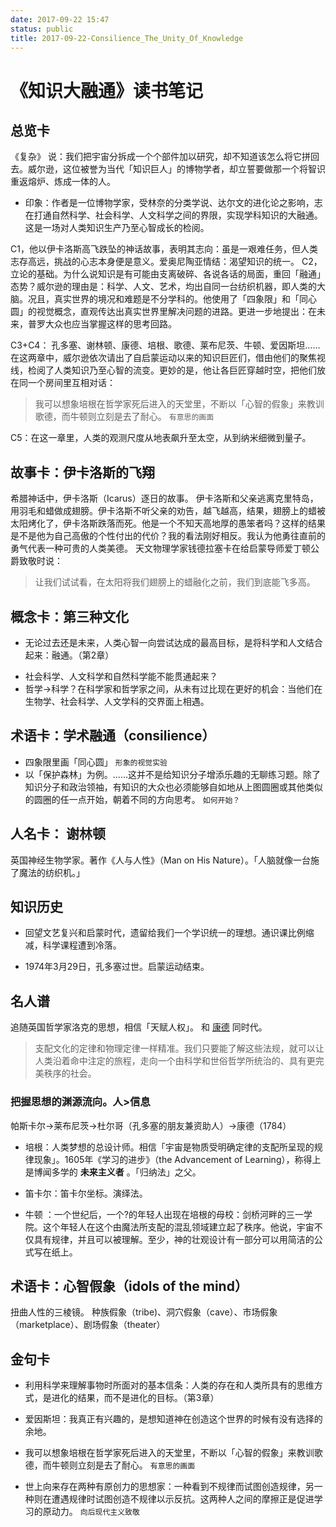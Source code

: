 ```yaml
---
date: 2017-09-22 15:47
status: public
title: 2017-09-22-Consilience_The_Unity_Of_Knowledge
---
```


# 《知识大融通》读书笔记
## 总览卡

《复杂》 说：我们把宇宙分拆成一个个部件加以研究，却不知道该怎么将它拼回去。威尔逊，这位被誉为当代「知识巨人」的博物学者，却立誓要做那一个将智识重返熔炉、炼成一体的人。

- 印象：作者是一位博物学家，受林奈的分类学说、达尔文的进化论之影响，志在打通自然科学、社会科学、人文科学之间的界限，实现学科知识的大融通。
  这是一场对人类知识生产乃至心智成长的检阅。

C1，他以伊卡洛斯高飞跌坠的神话故事，表明其志向：虽是一艰难任务，但人类志存高远，挑战的心志本身便是意义。爱奥尼陶亚情结：渴望知识的统一。
C2，立论的基础。为什么说知识是有可能由支离破碎、各说各话的局面，重回「融通」态势？威尔逊的理由是：科学、人文、艺术，均出自同一台纺织机器，即人类的大脑。况且，真实世界的境况和难题是不分学科的。他使用了「四象限」和「同心圆」的视觉概念，直观传达出真实世界里解决问题的进路。更进一步地提出：在未来，普罗大众也应当掌握这样的思考回路。

C3+C4：
孔多塞、谢林顿、康德、培根、歌德、莱布尼茨、牛顿、爱因斯坦……在这两章中，威尔逊依次请出了自启蒙运动以来的知识巨匠们，借由他们的聚焦视线，检阅了人类知识乃至心智的流变。更妙的是，他让各巨匠穿越时空，把他们放在同一个房间里互相对话：
>  我可以想象培根在哲学家死后进入的天堂里，不断以「心智的假象」来教训歌德，而牛顿则立刻是去了耐心。 `有意思的画面` 

C5：在这一章里，人类的观测尺度从地表飙升至太空，从到纳米细微到量子。


## 故事卡：伊卡洛斯的飞翔
希腊神话中，伊卡洛斯（Icarus）逐日的故事。
伊卡洛斯和父亲逃离克里特岛，用羽毛和蜡做成翅膀。伊卡洛斯不听父亲的劝告，越飞越高，结果，翅膀上的蜡被太阳烤化了，伊卡洛斯跌落而死。他是一个不知天高地厚的愚笨者吗？这样的结果是不是他为自己高傲的个性付出的代价？我的看法刚好相反。我认为他勇往直前的勇气代表一种可贵的人类美德。
天文物理学家钱德拉塞卡在给启蒙导师爱丁顿公爵致敬时说：
> 让我们试试看，在太阳将我们翅膀上的蜡融化之前，我们到底能飞多高。

## 概念卡：第三种文化
- 无论过去还是未来，人类心智一向尝试达成的最高目标，是将科学和人文结合起来：融通。（第2章）
* 社会科学、人文科学和自然科学能不能贯通起来？
* 哲学→科学？在科学家和哲学家之间，从未有过比现在更好的机会：当他们在生物学、社会科学、人文学科的交界面上相遇。

## 术语卡：学术融通（consilience）
- 四象限里画「同心圆」 `形象的视觉实验` 
- 以「保护森林」为例。……这并不是给知识分子增添乐趣的无聊练习题。除了知识分子和政治领袖，有知识的大众也必须能够自如地从上图圆圈或其他类似的圆圈的任一点开始，朝着不同的方向思考。 `如何开始？` 


## 人名卡： 谢林顿
英国神经生物学家。著作《人与人性》（Man on His Nature）。「人脑就像一台施了魔法的纺织机。」

## 知识历史
- 回望文艺复兴和启蒙时代，遗留给我们一个学识统一的理想。通识课比例缩减，科学课程遭到冷落。
* 1974年3月29日，孔多塞过世。启蒙运动结束。 

## 名人谱
追随英国哲学家洛克的思想，相信「天赋人权」。
和 [康德](https://www.wikiwand.com/zh-hans/%E4%BC%8A%E6%9B%BC%E5%8A%AA%E5%B0%94%C2%B7%E5%BA%B7%E5%BE%B7) 同时代。
> 支配文化的定律和物理定律一样精准。我们只要能了解这些法规，就可以让人类沿着命中注定的旅程，走向一个由科学和世俗哲学所统治的、具有更完美秩序的社会。


### 把握思想的渊源流向。人>信息
帕斯卡尔→莱布尼茨→杜尔哥（孔多塞的朋友兼资助人）→康德（1784）
- 培根：人类梦想的总设计师。相信「宇宙是物质受明确定律的支配所呈现的规律现象」。1605年《学习的进步》（the Advancement of Learning），称得上是博闻多学的 **未来主义者** 。「归纳法」之父。
* 笛卡尔：笛卡尔坐标。演绎法。
- 牛顿 ：一个世纪后，一个?的年轻人出现在培根的母校：剑桥河畔的三一学院。这个年轻人在这个由魔法所支配的混乱领域建立起了秩序。他说，宇宙不仅具有规律，并且可以被理解。至少，神的壮观设计有一部分可以用简洁的公式写在纸上。


## 术语卡：心智假象（idols  of the mind）
扭曲人性的三棱镜。
种族假象（tribe)、洞穴假象（cave）、市场假象（marketplace）、剧场假象（theater）

## 金句卡
- 利用科学来理解事物时所面对的基本信条：人类的存在和人类所具有的思维方式，是进化的结果，而不是进化的目标。（第3章）

- 爱因斯坦：我真正有兴趣的，是想知道神在创造这个世界的时候有没有选择的余地。
- 我可以想象培根在哲学家死后进入的天堂里，不断以「心智的假象」来教训歌德，而牛顿则立刻是去了耐心。 `有意思的画面` 
* 世上向来存在两种有原创力的思想家：一种看到不规律而试图创造规律，另一种则在遭遇规律时试图创造不规律以示反抗。这两种人之间的摩擦正是促进学习的原动力。 `向后现代主义致敬` 

